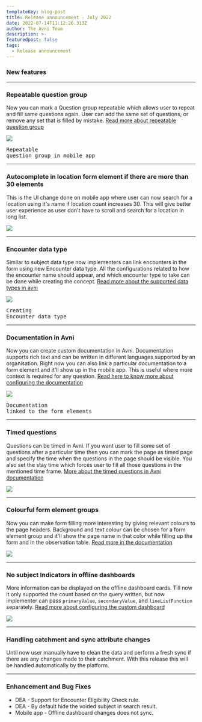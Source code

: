 ```yaml
---
templateKey: blog-post
title: Release announcement - July 2022
date: 2022-07-14T11:12:26.313Z
author: The Avni Team
description: >-
featuredpost: false
tags:
  - Release announcement 
---
```


### New features

---------------------------------------------------------------------------

### Repeatable question group
Now you can mark a Question group repeatable which allows user to repeat and fill same questions again. User can add the 
same set of questions, or remove any set that is filled by mistake. [Read more about repeatable question group](https://avni.readme.io/docs/repeatable-question-group)

![](/img/features/repeatable-question.gif)<pre>Repeatable question group in mobile app</pre>

---------------------------------------------------------------------------

### Autocomplete in location form element if there are more than 30 elements
This is the UI change done on mobile app where user can now search for a location using it's name if location
count increases 30. This will give better user experience as user don't have to scroll and search for a location in 
long list.

![](/img/features/location-search.gif)

---------------------------------------------------------------------------

### Encounter data type
Similar to subject data type now implementers can link encounters in the form using new Encounter data type.
All the configurations related to how the encounter name should appear, and which encounter type to take 
can be done while creating the concept. [Read more about the supported data types in avni](https://avni.readme.io/docs/concepts)

![](/img/features/encounter-data-type.png)<pre>Creating Encounter data type</pre>

---------------------------------------------------------------------------

### Documentation in Avni
Now you can create custom documentation in Avni. Documentation supports rich text and can be written in different
languages supported by an organisation. Right now you can also link a particular documentation to a form element and 
it'll show up in the mobile app. This is useful where more context is required for any question. 
[Read here to know more about configuring the documentation](https://avni.readme.io/docs/documentation)

![](/img/features/form-element-documentation.png)<pre>Documentation linked to the form elements</pre>

---------------------------------------------------------------------------

### Timed questions
Questions can be timed in Avni. If you want user to fill some set of questions after a particular time then you can mark the 
page as timed page and specify the time when the questions in the page should be visible. You also set the stay time 
which forces user to fill all those questions in the mentioned time frame. [More about the timed questions in Avni documentation](https://avni.readme.io/docs/timed-questions)

![](/img/features/timed-questions.png)

---------------------------------------------------------------------------

### Colourful form element groups
Now you can make form filling more interesting by giving relevant colours to the page headers. Background and text colour 
can be chosen for a form element group and it'll show the page name in that color while filling up the form and in the observation table.
[Read more in the documentation](https://avni.readme.io/docs/styling-the-name-of-the-page)

![](/img/features/colourful-groups.gif)

---------------------------------------------------------------------------

### No subject Indicators in offline dashboards
More information can be displayed on the offline dashboard cards. Till now it only supported the count based on the query written,
but now implementer can pass `primaryValue`, `secondaryValue`, and `lineListFunction` separately. [Read more about configuring the custom 
dashboard](https://avni.readme.io/docs/offline-reports)

![](/img/features/offline-dashboard.png)

---------------------------------------------------------------------------

### Handling catchment and sync attribute changes
Until now user manually have to clean the data and perform a fresh sync if there are any changes made to their catchment. 
With this release this will be handled automatically by the platform.

---------------------------------------------------------------------------


### Enhancement and Bug Fixes
- DEA - Support for Encounter Eligibility Check rule.
- DEA - By default hide the voided subject in search result.
- Mobile app - Offline dashboard changes does not sync.



